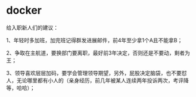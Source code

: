 # docker
给入职新人们的建议：

1、年轻时多加班，加完班记得群发进展邮件，前4年至少拿1个A且不能拿B；

2、争取在主航道，要换部门要离职，最好前3年决定，否则还是不要动，剩者为王；

3、领导喜欢层层加码，要学会管理领导期望，另外，屁股决定脑袋，也不要怼人，无论哪里都有小人的（亲身经历，前几年被某人连续两年投诉两次，考评降等，哈哈）；
